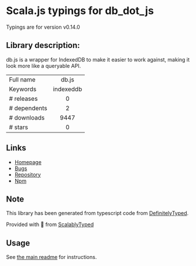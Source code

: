 
# Scala.js typings for db_dot_js

Typings are for version v0.14.0

## Library description:
db.js is a wrapper for IndexedDB to make it easier to work against, making it look more like a queryable API.

|                    |                 |
| ------------------ | :-------------: |
| Full name          | db.js |
| Keywords           | indexeddb |
| # releases         | 0 |
| # dependents       | 2 |
| # downloads        | 9447 |
| # stars            | 0 |

## Links
- [Homepage](http://aaronpowell.github.com/db.js/)
- [Bugs](https://github.com/aaronpowell/db.js/issues)
- [Repository](https://github.com/aaronpowell/db.js)
- [Npm](https://www.npmjs.com/package/db.js)
    


## Note
This library has been generated from typescript code from [DefinitelyTyped](https://definitelytyped.org).

Provided with :purple_heart: from [ScalablyTyped](https://github.com/oyvindberg/ScalablyTyped)

## Usage
See [the main readme](../../readme.md) for instructions.


